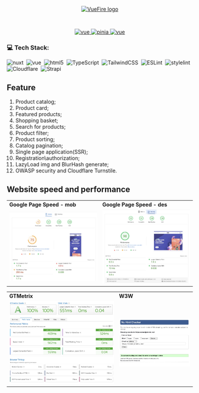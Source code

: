 <p align="center">
   <a href="https://vuefire.vuejs.org" target="_blank" rel="noopener noreferrer">
      <img width="100" src="https://vuefire.vuejs.org/logo.svg" alt="VueFire logo" />
   </a>
</p>
<br />
<p align="center">
   <a href="https://github.com/vuejs/vue">
      <img src="https://img.shields.io/badge/nuxt-3.15.4-brightgreen.svg" alt="vue" />
   </a>
   <a href="https://github.com/vuejs/pinia">
      <img src="https://img.shields.io/badge/pinia-2.2.7-brightgreen.svg" alt="pinia" />
   </a>
   <a href="https://github.com/vuejs/vue">
      <img src="https://img.shields.io/badge/strapi-4.25.20-brightgreen.svg" alt="vue" />
   </a>
</p>


### 💻 Tech Stack:
<img alt="nuxt" src="https://img.shields.io/badge/Nuxt-002E3B?style=for-the-badge&logo=nuxtdotjs&logoColor=#00DC82" />&nbsp;
<img alt="vue" src="https://img.shields.io/badge/vuejs-%2335495e.svg?style=for-the-badge&logo=vuedotjs&logoColor=%234FC08D" />&nbsp;
<img alt="html5" src="https://img.shields.io/badge/html-E34F26.svg?&style=for-the-badge&logo=html5&logoColor=fff" />&nbsp;
<img alt="TypeScript" src="https://img.shields.io/badge/TypeScript-007ACC?style=for-the-badge&logo=typescript&logoColor=white" />&nbsp;
<img alt="TailwindCSS" src="https://img.shields.io/badge/tailwindcss-%2338B2AC.svg?style=for-the-badge&logo=tailwind-css&logoColor=white" />&nbsp;
<img alt="ESLint" src="https://img.shields.io/badge/ESLint-4B3263?style=for-the-badge&logo=eslint&logoColor=white" />&nbsp;
<img alt='stylelint' src='https://img.shields.io/badge/stylelint-100000?style=for-the-badge&logo=stylelint&logoColor=FFFFFF&labelColor=000000&color=000000'/>&nbsp;
<img alt="Cloudflare" src="https://img.shields.io/badge/Cloudflare-F38020?style=for-the-badge&logo=Cloudflare&logoColor=white" />&nbsp;
<img alt="Strapi" src="https://img.shields.io/badge/strapi-%232E7EEA.svg?style=for-the-badge&logo=strapi&logoColor=white" />&nbsp;


## Feature

1. Product catalog;
2. Product card;
3. Featured products;
4. Shopping basket;
5. Search for products;
6. Product filter;
7. Product sorting;
8. Catalog pagination;
9. Single page application(SSR);
10. Registration\authorization;
11. LazyLoad img and BlurHash generate;
12. OWASP security and  Cloudflare Turnstile.

## Website speed and performance

<table>
       <tr>
         <td><b>Google Page Speed - mob</b></td>
         <td><b>Google Page Speed - des</b></td>
      </tr>
   <tr>
      <td>
         <img src="./public/img/md/mob.jpg" alt="Картинка мобильного" title="Картинка" />
      </td>
      <td>
         <img src="./public/img/md/des.jpg" alt="Картинка компьютера" title="Картинка" />
      </td>
   </tr>
</table>

   <table>
      <tr>
         <td><b>GTMetrix</b></td>
         <td><b>W3W</b></td>
      </tr>
      <tr>
         <td>
            <img src="./public/img/md/gt.jpg" alt="Картинка" />
         </td>
         <td>
            <img src="./public/img/md/w3w.jpg" alt="Картинка" />
         </td>
      </tr>
   </table>
